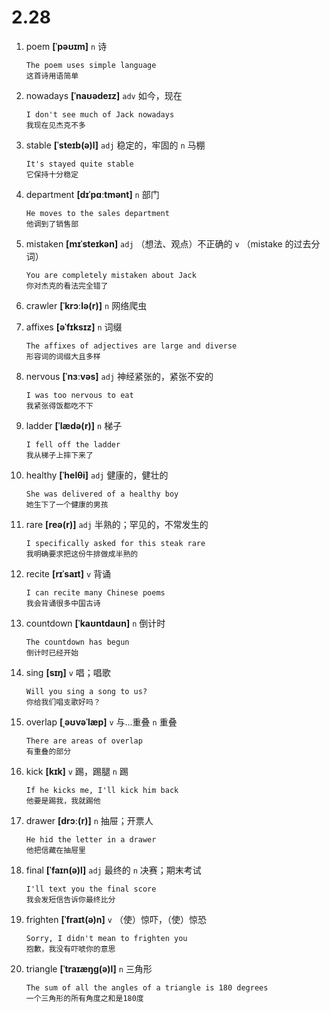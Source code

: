 # 2.28







1. poem **[ˈpəʊɪm]** `n` 诗
    ```
    The poem uses simple language
    这首诗用语简单
    ```

2. nowadays **[ˈnaʊədeɪz]** `adv` 如今，现在
    ```
    I don't see much of Jack nowadays
    我现在见杰克不多
    ```

3. stable **[ˈsteɪb(ə)l]** `adj` 稳定的，牢固的 `n` 马棚
    ```
    It's stayed quite stable
    它保持十分稳定
    ```

4. department **[dɪˈpɑːtmənt]** `n` 部门
    ```
    He moves to the sales department
    他调到了销售部
    ```

5. mistaken **[mɪˈsteɪkən]** `adj` （想法、观点）不正确的 `v` （mistake 的过去分词）
    ```
    You are completely mistaken about Jack
    你对杰克的看法完全错了
    ```

6. crawler **[ˈkrɔːlə(r)]** `n` 网络爬虫

7. affixes **[əˈfɪksɪz]** `n` 词缀
    ```
    The affixes of adjectives are large and diverse
    形容词的词缀大且多样
    ```

8. nervous **[ˈnɜːvəs]** `adj` 神经紧张的，紧张不安的
    ```
    I was too nervous to eat
    我紧张得饭都吃不下
    ```

9. ladder **[ˈlædə(r)]** `n` 梯子
    ```
    I fell off the ladder
    我从梯子上摔下来了
    ```

10. healthy **[ˈhelθi]** `adj` 健康的，健壮的
    ```
    She was delivered of a healthy boy
    她生下了一个健康的男孩
    ```

11. rare **[reə(r)]** `adj` 半熟的；罕见的，不常发生的
    ```
    I specifically asked for this steak rare
    我明确要求把这份牛排做成半熟的
    ```

12. recite **[rɪˈsaɪt]** `v` 背诵
    ```
    I can recite many Chinese poems
    我会背诵很多中国古诗
    ```

13. countdown **[ˈkaʊntdaʊn]** `n` 倒计时
    ```
    The countdown has begun
    倒计时已经开始
    ```

14. sing **[sɪŋ]** `v` 唱；唱歌
    ```
    Will you sing a song to us?
    你给我们唱支歌好吗？
    ```

15. overlap **[ˌəʊvəˈlæp]** `v` 与...重叠 `n` 重叠
    ```
    There are areas of overlap
    有重叠的部分
    ```

16. kick **[kɪk]** `v` 踢，踢腿 `n` 踢
    ```
    If he kicks me, I'll kick him back
    他要是踢我，我就踢他
    ```

17. drawer **[drɔː(r)]** `n` 抽屉；开票人
    ```
    He hid the letter in a drawer
    他把信藏在抽屉里
    ```

18. final **[ˈfaɪn(ə)l]** `adj` 最终的 `n` 决赛；期末考试
    ```
    I'll text you the final score
    我会发短信告诉你最终比分
    ```

19. frighten **[ˈfraɪt(ə)n]** `v` （使）惊吓，（使）惊恐
    ```
    Sorry, I didn't mean to frighten you
    抱歉，我没有吓唬你的意思
    ```

20. triangle **[ˈtraɪæŋɡ(ə)l]** `n` 三角形
    ```
    The sum of all the angles of a triangle is 180 degrees
    一个三角形的所有角度之和是180度
    ```
